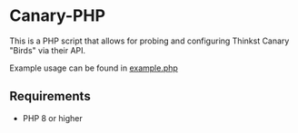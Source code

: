 # Canary-PHP

This is a PHP script that allows for probing and configuring Thinkst Canary "Birds" via their API.

Example usage can be found in [example.php](./example.php)

## Requirements
- PHP 8 or higher
